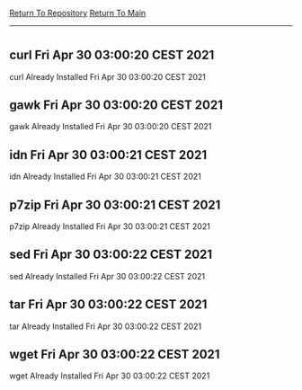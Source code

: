 [Return To Repository](https://github.com/bast69/piholeparser/)
[Return To Main](https://github.com/bast69/piholeparser/blob/master/RecentRunLogs/Mainlog.md)
____________________________________
# 
## curl Fri Apr 30 03:00:20 CEST 2021
curl Already Installed Fri Apr 30 03:00:20 CEST 2021
## gawk Fri Apr 30 03:00:20 CEST 2021
gawk Already Installed Fri Apr 30 03:00:20 CEST 2021
## idn Fri Apr 30 03:00:21 CEST 2021
idn Already Installed Fri Apr 30 03:00:21 CEST 2021
## p7zip Fri Apr 30 03:00:21 CEST 2021
p7zip Already Installed Fri Apr 30 03:00:21 CEST 2021
## sed Fri Apr 30 03:00:22 CEST 2021
sed Already Installed Fri Apr 30 03:00:22 CEST 2021
## tar Fri Apr 30 03:00:22 CEST 2021
tar Already Installed Fri Apr 30 03:00:22 CEST 2021
## wget Fri Apr 30 03:00:22 CEST 2021
wget Already Installed Fri Apr 30 03:00:22 CEST 2021
